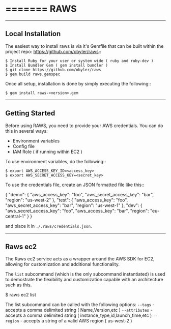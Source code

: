 =======
RAWS
=======

------------
Local Installation
------------

The easiest way to install raws is via it's Gemfile that can be built within the project repo: https://github.com/obyler/raws::

    $ Install Ruby for your user or system wide ( ruby and ruby-dev )
    $ Install Bundler Gem ( gem install bundler )
    $ git clone https://github.com/obyler/raws
    $ gem build raws.gemspec

Once all setup, installation is done by simply executing the following::

    $ gem install raws-<version>.gem

---------------
Getting Started
---------------

Before using RAWS, you need to provide your AWS credentials.  You can do this in several ways:

* Environment variables
* Config file
* IAM Role ( if running within EC2 )

To use environment variables, do the following::

    $ export AWS_ACCESS_KEY_ID=<access_key>
    $ export AWS_SECRET_ACCESS_KEY=<secret_key>

To use the credentials file, create an JSON formatted file like this::

  {
        "demo": {
                "aws_access_key": "foo",
                "aws_secret_access_key": "bar",
                "region": "us-west-2"
        },
        "test": {
                "aws_access_key": "foo",
                "aws_secret_access_key": "bar",
                "region": "us-west-1"
        },
        "dev": {
                "aws_secret_access_key": "foo",
                "aws_access_key": "bar",
                "region": "eu-central-1"
        }
  }


and place it in `./.raws/credentials.json`.

----------------------------
Raws ec2
----------------------------

The Raws ec2 service acts as a wrapper around the AWS SDK for EC2, allowing for customization and additional functionality.

The `list` subcommand (which is the only subcommand instantiated) is used to demostrate the flexibility and customization capable with an architecture such as this.

   $ raws ec2 list <options>

The list subcommand can be called with the following options:
`--tags` - accepts a comma delimited string ( Name,Version,etc )
`--attributes` - accepts a comma delimited string ( instance_type,id,launch_time,etc )
`--region` - accepts a string of a valid AWS region ( us-west-2 )

